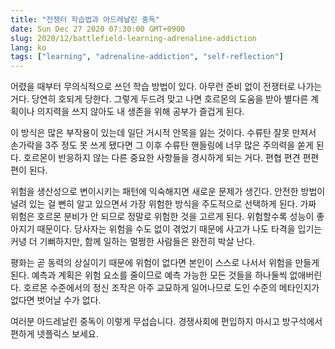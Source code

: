 ```yaml
---
title: "전쟁터 학습법과 아드레날린 중독"
date: Sun Dec 27 2020 07:30:00 GMT+0900
slug: 2020/12/battlefield-learning-adrenaline-addiction
lang: ko
tags: ["learning", "adrenaline-addiction", "self-reflection"]
---
```


어렸을 때부터 무의식적으로 쓰던 학습 방법이 있다. 아무런 준비 없이 전쟁터로 나가는 거다. 당연히 호되게 당한다. 그렇게 두드려 맞고 나면 호르몬의 도움을 받아 별다른 계획이나 의지력을 쓰지 않아도 내 생존을 위해 공부가 즐겁게 된다.

이 방식은 많은 부작용이 있는데 일단 거시적 안목을 잃는 것이다. 수류탄 잘못 만져서 손가락을 3주 정도 못 쓰게 됐다면 그 이후 수류탄 핸들링에 너무 많은 주의력을 쏟게 된다. 호르몬이 반응하지 않는 다른 중요한 사항들을 경시하게 되는 거다. 편협 편견 편편편이 된다.

위험을 생산성으로 변이시키는 패턴에 익숙해지면 새로운 문제가 생긴다. 안전한 방법이 널려 있는 걸 뻔히 알고 있으면서 가장 위험한 방식을 주도적으로 선택하게 된다. 가짜 위험은 호르몬 분비가 안 되므로 정말로 위험한 것을 고르게 된다. 위험할수록 성능이 좋아지기 때문이다. 당사자는 위험을 수도 없이 겪었기 때문에 사고가 나도 타격을 입기는커녕 더 기뻐하지만, 함께 일하는 멀쩡한 사람들은 완전히 박살 난다.

평화는 곧 동력의 상실이기 때문에 위험이 없다면 본인이 스스로 나서서 위험을 만들게 된다. 예측과 계획은 위험 요소를 줄이므로 예측 가능한 모든 것들을 하나둘씩 없애버린다. 호르몬 수준에서의 정신 조작은 아주 교묘하게 일어나므로 도인 수준의 메타인지가 없다면 벗어날 수가 없다.

여러분 아드레날린 중독이 이렇게 무섭습니다. 경쟁사회에 편입하지 마시고 방구석에서 편하게 넷플릭스 보세요.
